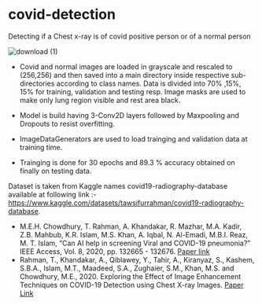 # covid-detection
Detecting if a Chest x-ray is of covid positive person or of a normal person

![download (1)](https://user-images.githubusercontent.com/87748321/176020788-26b35dc5-ecdf-4372-b734-790189c6b2ba.png)

- Covid and normal images are loaded in grayscale and rescaled to (256,256) and then saved into a main directory inside respective sub-directories according to class names.
Data is divided into 70% ,15%, 15% for training, validation and testing resp.
Image masks are used to make only lung region visible and rest area black.

- Model is build having 3-Conv2D layers followed by Maxpooling and Dropouts to resist overfitting. 

- ImageDataGenerators are used to load trainging and validation data at training time.

- Trainging is done for 30 epochs and 89.3 % accuracy obtained on finally on testing data.

Dataset is taken from Kaggle names covid19-radiography-database available at following link :- https://www.kaggle.com/datasets/tawsifurrahman/covid19-radiography-database.

- M.E.H. Chowdhury, T. Rahman, A. Khandakar, R. Mazhar, M.A. Kadir, Z.B. Mahbub, K.R. Islam, M.S. Khan, A. Iqbal, N. Al-Emadi, M.B.I. Reaz, M. T. Islam, “Can AI help in screening Viral and COVID-19 pneumonia?” IEEE Access, Vol. 8, 2020, pp. 132665 - 132676. [Paper link](https://ieeexplore.ieee.org/document/9144185)
- Rahman, T., Khandakar, A., Qiblawey, Y., Tahir, A., Kiranyaz, S., Kashem, S.B.A., Islam, M.T., Maadeed, S.A., Zughaier, S.M., Khan, M.S. and Chowdhury, M.E., 2020. Exploring the Effect of Image Enhancement Techniques on COVID-19 Detection using Chest X-ray Images. [Paper Link](https://www.sciencedirect.com/science/article/pii/S001048252100113X?via%3Dihub)
